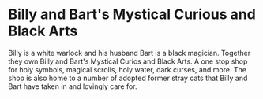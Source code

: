 # Billy and Bart's Mystical Curious and Black Arts

Billy is a white warlock and his husband Bart is a black magician. Together they own Billy and Bart's Mystical Curios and Black Arts. A one stop shop for holy symbols, magical scrolls, holy water, dark curses, and more. The shop is also home to a number of adopted former stray cats that Billy and Bart have taken in and lovingly care for.